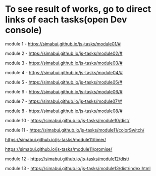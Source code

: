 # To see result of works, go to direct links of each tasks(open Dev console)

module 1 - https://simabui.github.io/js-tasks/module01/#

module 2 - https://simabui.github.io/js-tasks/module02/#

module 3 - https://simabui.github.io/js-tasks/module03/#

module 4 - https://simabui.github.io/js-tasks/module04/#

module 5 - https://simabui.github.io/js-tasks/module05/#

module 6 - https://simabui.github.io/js-tasks/module06/#

module 7 - https://simabui.github.io/js-tasks/module07/#

module 8 - https://simabui.github.io/js-tasks/module08/#

module 10 - https://simabui.github.io/js-tasks/module10/dist/

module 11 - https://simabui.github.io/js-tasks/module11/colorSwitch/

https://simabui.github.io/js-tasks/module11/timer/

https://simabui.github.io/js-tasks/module11/promise/

module 12 - https://simabui.github.io/js-tasks/module12/dist/

module 13 - https://simabui.github.io/js-tasks/module13/dist/index.html
